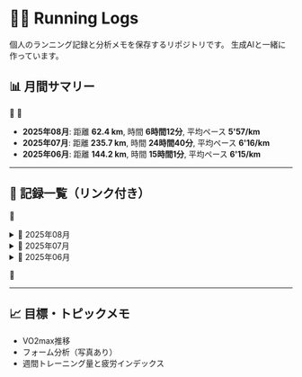 # 🏃‍♂️ Running Logs

個人のランニング記録と分析メモを保存するリポジトリです。
生成AIと一緒に作っています。

## 📊 月間サマリー


<!-- SUMMARY_START -->
- **2025年08月**: 距離 **62.4 km**, 時間 **6時間12分**, 平均ペース **5'57/km**
- **2025年07月**: 距離 **235.7 km**, 時間 **24時間40分**, 平均ペース **6'16/km**
- **2025年06月**: 距離 **144.2 km**, 時間 **15時間1分**, 平均ペース **6'15/km**
<!-- SUMMARY_END -->



---


## 📅 記録一覧（リンク付き）


<details>
<summary>📂 2025年08月</summary>

<!-- RECORD_LIST_2025_08_START -->
- [2025-08-06-01](logs/2025-08-06-01.md)
- [2025-08-05-01](logs/2025-08-05-01.md)
- [2025-08-03-01](logs/2025-08-03-01.md)
- [2025-08-02-01](logs/2025-08-02-01.md)
<!-- RECORD_LIST_2025_08_END -->
</details>


<details>
<summary>📂 2025年07月</summary>

<!-- RECORD_LIST_2025_07_START -->
- [2025-07-31-01](logs/2025-07-31-01.md)
- [2025-07-30](logs/2025-07-30.md)
- [2025-07-30-02](logs/2025-07-30-02.md)
- [2025-07-29](logs/2025-07-29.md)
- [2025-07-28](logs/2025-07-28.md)
- [2025-07-27](logs/2025-07-27.md)
- [2025-07-25](logs/2025-07-25.md)
- [2025-07-24](logs/2025-07-24.md)
- [2025-07-23](logs/2025-07-23.md)
- [2025-07-22](logs/2025-07-22.md)
- [2025-07-18](logs/2025-07-18.md)
- [2025-07-17](logs/2025-07-17.md)
- [2025-07-16](logs/2025-07-16.md)
- [2025-07-15](logs/2025-07-15.md)
- [2025-07-14](logs/2025-07-14.md)
- [2025-07-12](logs/2025-07-12.md)
- [2025-07-11](logs/2025-07-11.md)
- [2025-07-10](logs/2025-07-10.md)
- [2025-07-09](logs/2025-07-09.md)
- [2025-07-08](logs/2025-07-08.md)
- [2025-07-07](logs/2025-07-07.md)
- [2025-07-05](logs/2025-07-05.md)
- [2025-07-04](logs/2025-07-04.md)
- [2025-07-03](logs/2025-07-03.md)
- [2025-07-02](logs/2025-07-02.md)
<!-- RECORD_LIST_2025_07_END -->
</details>


<details>
<summary>📂 2025年06月</summary>

<!-- RECORD_LIST_2025_06_START -->
- [2025-06-30](logs/2025-06-30.md)
- [2025-06-29](logs/2025-06-29.md)
- [2025-06-27](logs/2025-06-27.md)
- [2025-06-26](logs/2025-06-26.md)
- [2025-06-25](logs/2025-06-25.md)
- [2025-06-24](logs/2025-06-24.md)
- [2025-06-23](logs/2025-06-23.md)
- [2025-06-22](logs/2025-06-22.md)
- [2025-06-20](logs/2025-06-20.md)
- [2025-06-19](logs/2025-06-19.md)
- [2025-06-18](logs/2025-06-18.md)
- [2025-06-16](logs/2025-06-16.md)
- [2025-06-15](logs/2025-06-15.md)
<!-- RECORD_LIST_2025_06_END -->
</details>



---

## 📈 目標・トピックメモ

- VO2max推移
- フォーム分析（写真あり）
- 週間トレーニング量と疲労インデックス